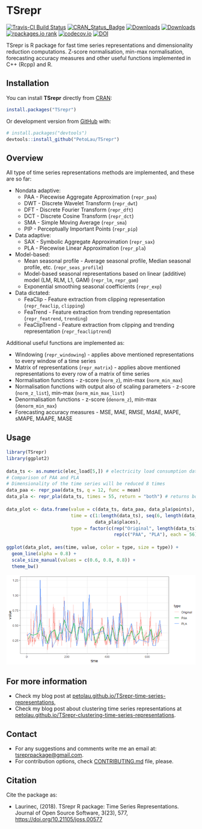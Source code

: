
<!-- README.md is generated from README.Rmd. Please edit that file -->
TSrepr
======

[![Travis-CI Build Status](https://travis-ci.org/PetoLau/TSrepr.svg?branch=master)](https://travis-ci.org/PetoLau/TSrepr) [![CRAN\_Status\_Badge](http://www.r-pkg.org/badges/version/TSrepr)](https://cran.r-project.org/package=TSrepr) [![Downloads](http://cranlogs.r-pkg.org/badges/TSrepr)](https://cran.r-project.org/package=TSrepr) [![Downloads](http://cranlogs.r-pkg.org/badges/grand-total/TSrepr?color=green)](https://cran.r-project.org/package=TSrepr) [![rpackages.io rank](https://www.rpackages.io/badge/TSrepr.svg)](https://www.rpackages.io/package/TSrepr) [![codecov.io](https://codecov.io/github/PetoLau/TSrepr/coverage.svg?branch=master)](https://codecov.io/github/PetoLau/TSrepr?branch=master) [![DOI](http://joss.theoj.org/papers/10.21105/joss.00577/status.svg)](https://doi.org/10.21105/joss.00577)

TSrepr is R package for fast time series representations and dimensionality reduction computations. Z-score normalisation, min-max normalisation, forecasting accuracy measures and other useful functions implemented in C++ (Rcpp) and R.

Installation
------------

You can install **TSrepr** directly from [CRAN](https://CRAN.R-project.org/package=TSrepr):

``` r
install.packages("TSrepr")
```

Or development version from [GitHub](https://github.com/PetoLau/TSrepr) with:

``` r
# install.packages("devtools")
devtools::install_github("PetoLau/TSrepr")
```

Overview
--------

All type of time series representations methods are implemented, and these are so far:

-   Nondata adaptive:
    -   PAA - Piecewise Aggregate Approximation (`repr_paa`)
    -   DWT - Discrete Wavelet Transform (`repr_dwt`)
    -   DFT - Discrete Fourier Transform (`repr_dft`)
    -   DCT - Discrete Cosine Transform (`repr_dct`)
    -   SMA - Simple Moving Average (`repr_sma`)
    -   PIP - Perceptually Important Points (`repr_pip`)
-   Data adaptive:
    -   SAX - Symbolic Aggregate Approximation (`repr_sax`)
    -   PLA - Piecewise Linear Approximation (`repr_pla`)
-   Model-based:
    -   Mean seasonal profile - Average seasonal profile, Median seasonal profile, etc. (`repr_seas_profile`)
    -   Model-based seasonal representations based on linear (additive) model (LM, RLM, L1, GAM) (`repr_lm`, `repr_gam`)
    -   Exponential smoothing seasonal coefficients (`repr_exp`)
-   Data dictated:
    -   FeaClip - Feature extraction from clipping representation (`repr_feaclip`, `clipping`)
    -   FeaTrend - Feature extraction from trending representation (`repr_featrend`, `trending`)
    -   FeaClipTrend - Feature extraction from clipping and trending representation (`repr_feacliptrend`)

Additional useful functions are implemented as:

-   Windowing (`repr_windowing`) - applies above mentioned representations to every window of a time series
-   Matrix of representations (`repr_matrix`) - applies above mentioned representations to every row of a matrix of time series
-   Normalisation functions - z-score (`norm_z`), min-max (`norm_min_max`)
-   Normalisation functions with output also of scaling parameters - z-score (`norm_z_list`), min-max (`norm_min_max_list`)
-   Denormalisation functions - z-score (`denorm_z`), min-max (`denorm_min_max`)
-   Forecasting accuracy measures - MSE, MAE, RMSE, MdAE, MAPE, sMAPE, MAAPE, MASE

Usage
-----

``` r
library(TSrepr)
library(ggplot2)

data_ts <- as.numeric(elec_load[5,]) # electricity load consumption data
# Comparison of PAA and PLA
# Dimensionality of the time series will be reduced 8 times
data_paa <- repr_paa(data_ts, q = 12, func = mean)
data_pla <- repr_pla(data_ts, times = 55, return = "both") # returns both extracted places and values

data_plot <- data.frame(value = c(data_ts, data_paa, data_pla$points),
                        time = c(1:length(data_ts), seq(6, length(data_ts), by = 12),
                                 data_pla$places),
                        type = factor(c(rep("Original", length(data_ts)),
                                        rep(c("PAA", "PLA"), each = 56))))

ggplot(data_plot, aes(time, value, color = type, size = type)) +
  geom_line(alpha = 0.8) +
  scale_size_manual(values = c(0.6, 0.8, 0.8)) +
  theme_bw()
```

![](README-paa_vs_pla-1.png)

For more information
--------------------

-   Check my blog post at [petolau.github.io/TSrepr-time-series-representations](https://petolau.github.io/TSrepr-time-series-representations/),
-   Check my blog post about clustering time series representations at [petolau.github.io/TSrepr-clustering-time-series-representations](https://petolau.github.io/TSrepr-clustering-time-series-representations/).

Contact
-------

-   For any suggestions and comments write me an email at: <tsreprpackage@gmail.com>.
-   For contribution options, check [CONTRIBUTING.md](https://github.com/PetoLau/TSrepr/blob/master/CONTRIBUTING.md) file, please.

Citation
--------

Cite the package as:

-   Laurinec, (2018). TSrepr R package: Time Series Representations. Journal of Open Source Software, 3(23), 577, <https://doi.org/10.21105/joss.00577>
